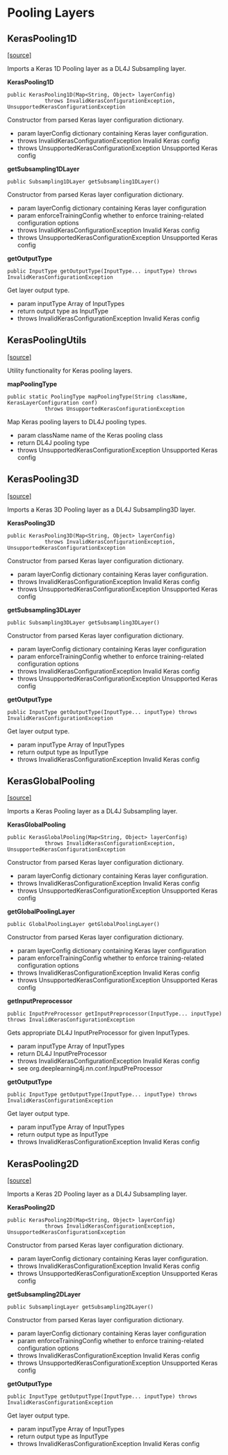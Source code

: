 # Pooling Layers

## KerasPooling1D

[\[source\]](https://github.com/eclipse/deeplearning4j/tree/master/deeplearning4j/deeplearning4j-modelimport/src/main/java/org/deeplearning4j/nn/modelimport/keras/layers/pooling/KerasPooling1D.java)

Imports a Keras 1D Pooling layer as a DL4J Subsampling layer.

**KerasPooling1D**

```text
public KerasPooling1D(Map<String, Object> layerConfig)
            throws InvalidKerasConfigurationException, UnsupportedKerasConfigurationException 
```

Constructor from parsed Keras layer configuration dictionary.

* param layerConfig dictionary containing Keras layer configuration.
* throws InvalidKerasConfigurationException Invalid Keras config
* throws UnsupportedKerasConfigurationException Unsupported Keras config

**getSubsampling1DLayer**

```text
public Subsampling1DLayer getSubsampling1DLayer() 
```

Constructor from parsed Keras layer configuration dictionary.

* param layerConfig dictionary containing Keras layer configuration
* param enforceTrainingConfig whether to enforce training-related configuration options
* throws InvalidKerasConfigurationException Invalid Keras config
* throws UnsupportedKerasConfigurationException Unsupported Keras config

**getOutputType**

```text
public InputType getOutputType(InputType... inputType) throws InvalidKerasConfigurationException 
```

Get layer output type.

* param inputType Array of InputTypes
* return output type as InputType
* throws InvalidKerasConfigurationException Invalid Keras config

## KerasPoolingUtils

[\[source\]](https://github.com/eclipse/deeplearning4j/tree/master/deeplearning4j/deeplearning4j-modelimport/src/main/java/org/deeplearning4j/nn/modelimport/keras/layers/pooling/KerasPoolingUtils.java)

Utility functionality for Keras pooling layers.

**mapPoolingType**

```text
public static PoolingType mapPoolingType(String className, KerasLayerConfiguration conf)
            throws UnsupportedKerasConfigurationException 
```

Map Keras pooling layers to DL4J pooling types.

* param className name of the Keras pooling class
* return DL4J pooling type
* throws UnsupportedKerasConfigurationException Unsupported Keras config

## KerasPooling3D

[\[source\]](https://github.com/eclipse/deeplearning4j/tree/master/deeplearning4j/deeplearning4j-modelimport/src/main/java/org/deeplearning4j/nn/modelimport/keras/layers/pooling/KerasPooling3D.java)

Imports a Keras 3D Pooling layer as a DL4J Subsampling3D layer.

**KerasPooling3D**

```text
public KerasPooling3D(Map<String, Object> layerConfig)
            throws InvalidKerasConfigurationException, UnsupportedKerasConfigurationException 
```

Constructor from parsed Keras layer configuration dictionary.

* param layerConfig dictionary containing Keras layer configuration.
* throws InvalidKerasConfigurationException Invalid Keras config
* throws UnsupportedKerasConfigurationException Unsupported Keras config

**getSubsampling3DLayer**

```text
public Subsampling3DLayer getSubsampling3DLayer() 
```

Constructor from parsed Keras layer configuration dictionary.

* param layerConfig dictionary containing Keras layer configuration
* param enforceTrainingConfig whether to enforce training-related configuration options
* throws InvalidKerasConfigurationException Invalid Keras config
* throws UnsupportedKerasConfigurationException Unsupported Keras config

**getOutputType**

```text
public InputType getOutputType(InputType... inputType) throws InvalidKerasConfigurationException 
```

Get layer output type.

* param inputType Array of InputTypes
* return output type as InputType
* throws InvalidKerasConfigurationException Invalid Keras config

## KerasGlobalPooling

[\[source\]](https://github.com/eclipse/deeplearning4j/tree/master/deeplearning4j/deeplearning4j-modelimport/src/main/java/org/deeplearning4j/nn/modelimport/keras/layers/pooling/KerasGlobalPooling.java)

Imports a Keras Pooling layer as a DL4J Subsampling layer.

**KerasGlobalPooling**

```text
public KerasGlobalPooling(Map<String, Object> layerConfig)
            throws InvalidKerasConfigurationException, UnsupportedKerasConfigurationException 
```

Constructor from parsed Keras layer configuration dictionary.

* param layerConfig dictionary containing Keras layer configuration.
* throws InvalidKerasConfigurationException Invalid Keras config
* throws UnsupportedKerasConfigurationException Unsupported Keras config

**getGlobalPoolingLayer**

```text
public GlobalPoolingLayer getGlobalPoolingLayer() 
```

Constructor from parsed Keras layer configuration dictionary.

* param layerConfig dictionary containing Keras layer configuration
* param enforceTrainingConfig whether to enforce training-related configuration options
* throws InvalidKerasConfigurationException Invalid Keras config
* throws UnsupportedKerasConfigurationException Unsupported Keras config

**getInputPreprocessor**

```text
public InputPreProcessor getInputPreprocessor(InputType... inputType) throws InvalidKerasConfigurationException 
```

Gets appropriate DL4J InputPreProcessor for given InputTypes.

* param inputType Array of InputTypes
* return DL4J InputPreProcessor
* throws InvalidKerasConfigurationException Invalid Keras config
* see org.deeplearning4j.nn.conf.InputPreProcessor

**getOutputType**

```text
public InputType getOutputType(InputType... inputType) throws InvalidKerasConfigurationException 
```

Get layer output type.

* param inputType Array of InputTypes
* return output type as InputType
* throws InvalidKerasConfigurationException Invalid Keras config

## KerasPooling2D

[\[source\]](https://github.com/eclipse/deeplearning4j/tree/master/deeplearning4j/deeplearning4j-modelimport/src/main/java/org/deeplearning4j/nn/modelimport/keras/layers/pooling/KerasPooling2D.java)

Imports a Keras 2D Pooling layer as a DL4J Subsampling layer.

**KerasPooling2D**

```text
public KerasPooling2D(Map<String, Object> layerConfig)
            throws InvalidKerasConfigurationException, UnsupportedKerasConfigurationException 
```

Constructor from parsed Keras layer configuration dictionary.

* param layerConfig dictionary containing Keras layer configuration.
* throws InvalidKerasConfigurationException Invalid Keras config
* throws UnsupportedKerasConfigurationException Unsupported Keras config

**getSubsampling2DLayer**

```text
public SubsamplingLayer getSubsampling2DLayer() 
```

Constructor from parsed Keras layer configuration dictionary.

* param layerConfig dictionary containing Keras layer configuration
* param enforceTrainingConfig whether to enforce training-related configuration options
* throws InvalidKerasConfigurationException Invalid Keras config
* throws UnsupportedKerasConfigurationException Unsupported Keras config

**getOutputType**

```text
public InputType getOutputType(InputType... inputType) throws InvalidKerasConfigurationException 
```

Get layer output type.

* param inputType Array of InputTypes
* return output type as InputType
* throws InvalidKerasConfigurationException Invalid Keras config

